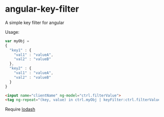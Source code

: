 # angular-key-filter
A simple key filter for angular

Usage:

```javascript
var myObj = 
{
  "key1" : {
    "val1" : "valueA",
    "val2" : "valueB"
  },
  "key2" : {
    "val1" : "valueA",
    "val2" : "valueB"
  }
}
```

```html
<input name="clientName" ng-model="ctrl.filterValue">
<tag ng-repeat="(key, value) in ctrl.myObj | keyFilter:ctrl.filterValue">...</tag>
```
Require
[lodash](http://lodash.com)
